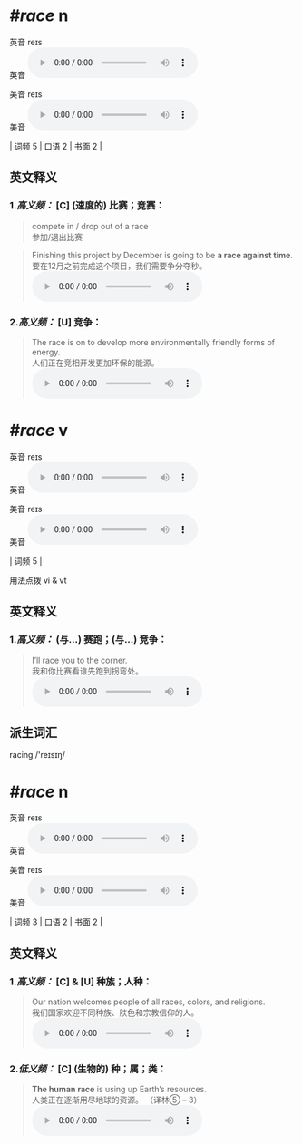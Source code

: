 # ***\#race*** n
英音 reɪs  
英音
<audio src="./media/race-B.aac" controls="controls"></audio>

美音 reɪs  
美音
<audio src="./media/race.aac" controls="controls"></audio>



| 词频 5 | 口语 2 | 书面 2 |  

英文释义
---
### 1.*高义频：* **[C] (速度的) 比赛；竞赛：**  

 > compete in / drop out of a race   
 > 参加/退出比赛    

 > Finishing this project by December is going to be **a race against time**.   
 > 要在12月之前完成这个项目，我们需要争分夺秒。    
<audio src="./media/race-1.aac" controls="controls"></audio>

### 2.*高义频：* **[U] 竞争：**  

 > The race is on to develop more environmentally friendly forms of energy.   
 > 人们正在竞相开发更加环保的能源。    
<audio src="./media/race-2.aac" controls="controls"></audio>


# ***\#race*** v
英音 reɪs  
英音
<audio src="./media/race-B.aac" controls="controls"></audio>

美音 reɪs  
美音
<audio src="./media/race.aac" controls="controls"></audio>



| 词频 5 |  

用法点拨  vi & vt

英文释义
---
### 1.*高义频：* **(与...) 赛跑；(与...) 竞争：**  

 > I’ll race you to the corner.  
 > 我和你比赛看谁先跑到拐弯处。    
<audio src="./media/race-3.aac" controls="controls"></audio>


派生词汇
---
racing /'reɪsɪŋ/    

# ***\#race*** n
英音 reɪs  
英音
<audio src="./media/race-B.aac" controls="controls"></audio>

美音 reɪs  
美音
<audio src="./media/race.aac" controls="controls"></audio>



| 词频 3 | 口语 2 | 书面 2 |  

英文释义
---
### 1.*高义频：* **[C] & [U] 种族；人种：**  

 > Our nation welcomes people of all races, colors, and religions.   
 > 我们国家欢迎不同种族、肤色和宗教信仰的人。    
<audio src="./media/race-4.aac" controls="controls"></audio>

### 2.*低义频：* **[C] (生物的) 种；属；类：**  

 > **The human race** is using up Earth’s resources.   
 > 人类正在逐渐用尽地球的资源。  （译林⑤ – 3）  
<audio src="./media/race-5.aac" controls="controls"></audio>


